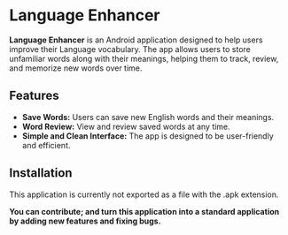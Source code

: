 # Language Enhancer

**Language Enhancer** is an Android application designed to help users improve their Language vocabulary. The app allows users to store unfamiliar words along with their meanings, helping them to track, review, and memorize new words over time.

## Features
- **Save Words:** Users can save new English words and their meanings.
- **Word Review:** View and review saved words at any time.
- **Simple and Clean Interface:** The app is designed to be user-friendly and efficient.

## Installation

This application is currently not exported as a file with the .apk extension.

**You can contribute; and turn this application into a standard application by adding new features and fixing bugs.**
